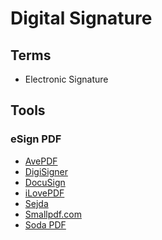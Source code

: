 # Digital Signature

<!--
https://idwall.co/
-->

## Terms

- Electronic Signature

## Tools

### eSign PDF

- [AvePDF](https://avepdf.com/esign-pdf)
- [DigiSigner](https://digisigner.com/free-electronic-signature)
- [DocuSign](https://docusign.com/esignature/esign-pdf-free)
- [iLovePDF](https://ilovepdf.com/sign-pdf)
- [Sejda](https://sejda.com/sign-pdf)
- [Smallpdf.com](https://smallpdf.com/sign-pdf)
- [Soda PDF](https://sodapdf.com/sign-pdf)

<!--
- [Adobe Sign](/adobe/dign.md)
-->

<!--
https://clicksign.com
https://autentique.com.br
https://d4sign.com.br
https://contraktor.com.br
https://zapsign.com.br
-->
